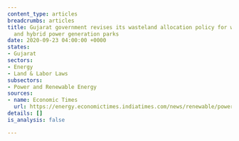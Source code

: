 ```yaml
---
content_type: articles
breadcrumbs: articles
title: Gujarat government revises its wasteland allocation policy for wind, solar,
  and hybrid power generation parks
date: 2020-09-23 04:00:00 +0000
states:
- Gujarat
sectors:
- Energy
- Land & Labor Laws
subsectors:
- Power and Renewable Energy
sources:
- name: Economic Times
  url: https://energy.economictimes.indiatimes.com/news/renewable/power-fix-policy-on-wasteland-allocation-to-re-parks-revised/78117669
details: []
is_analysis: false

---
```


